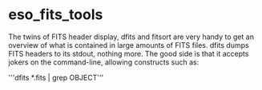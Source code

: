 # eso_fits_tools



The twins of FITS header display, dfits and fitsort are very handy to get an overview of what is contained in large amounts of FITS files. dfits dumps FITS headers to its stdout, nothing more. The good side is that it accepts jokers on the command-line, allowing constructs such as:

'''dfits *.fits | grep OBJECT'''